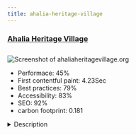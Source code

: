 ```yaml
---
title: ahalia-heritage-village
---
```


<div style="height: 3rem">
  <a href="https://www.ahaliaheritagevillage.org/"><h3>Ahalia Heritage Village</h3></a>
</div>
<img loading="lazy" src="/images/thumbs/ahaliaheritagevillage.org.jpg" alt="Screenshot of ahaliaheritagevillage.org" />
<ul>
  <li>Performace: 45%</li>
  <li>
    First contentful paint:
    4.23Sec
  </li>
  <li>Best practices: 79%</li>
  <li>Accessibility: 83%</li>
  <li>SEO: 92%</li>
  <li>carbon footprint: 0.181</li>
</ul>
<details>
  <summary>Description</summary>
  <p>The official web site of Ahalia Heritage Village.
Client mission to reach the audience know more about Kerala Heritage Culture.This site is built on Joomla 3.9.x, with a customized template based on Helix & SP Page Builder and fully responsive. For speed optimization was used JCH. The site was developed following a well-defined SEO strategy,</p>
</details>

